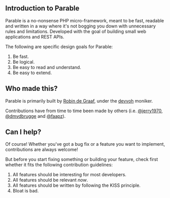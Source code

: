 <!-- order: 0 -->

## Introduction to Parable

Parable is a no-nonsense PHP micro-framework, meant to be fast, readable and written in a way where it's not bogging 
you down with unnecessary rules and limitations. Developed with the goal of building small web applications and REST APIs.

The following are specific design goals for Parable:
1. Be fast.
1. Be logical.
1. Be easy to read and understand.
1. Be easy to extend.

## Who made this?

Parable is primarily built by [Robin de Graaf](https://github.com/devvoh), under the [devvoh](https://devvoh.com) moniker.

Contributions have from time to time been made by others (i.e. [@jerry1970](https://github.com/jerry1970), 
[@dmvdbrugge](https://github.com/dmvdbrugge) and [@faapz](https://github.com/faapz)).

## Can I help?

Of course! Whether you've got a bug fix or a feature you want to implement, contributions are always welcome!

But before you start fixing something or building your feature, check first whether it fits the following contribution guidelines:

1. All features should be interesting for most developers.
2. All features should be relevant _now_.
3. All features should be written by following the KISS principle.
4. Bloat is bad.